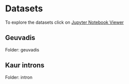 # Datasets

To explore the datasets click on [Jupyter Notebook Viewer](nbviewer)


## Geuvadis

Folder: geuvadis

## Kaur introns

Folder: intron

[nbviewer]: https://nbviewer.jupyter.org/github/Horta/dataset/tree/master/
